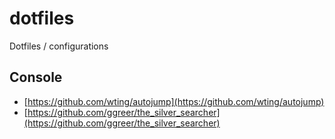 # dotfiles
Dotfiles / configurations


## Console

- [https://github.com/wting/autojump](https://github.com/wting/autojump)
- [https://github.com/ggreer/the_silver_searcher](https://github.com/ggreer/the_silver_searcher)
